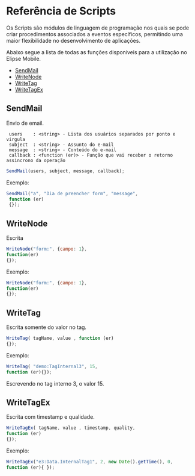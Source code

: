 # Referência de Scripts

  Os Scripts são módulos de linguagem de programação nos quais se pode criar procedimentos associados a eventos específicos, permitindo uma maior flexibilidade no desenvolvimento de aplicações.

  Abaixo segue a lista de todas as funções disponíveis para a utilização no Elipse Mobile.
* [SendMail](#sendmail)
* [WriteNode](#writenode)
* [WriteTag](#writetag)
* [WriteTagEx](#writetagex)

## SendMail
  Envio de email.

```
 users    : <string> - Lista dos usuários separados por ponto e virgula
 subject  : <string> - Assunto do e-mail
 message  : <string> - Conteúdo do e-mail
 callback : <function (er)> - Função que vai receber o retorno assincrono da operação
```
```js
SendMail(users, subject, message, callback);
```
 Exemplo:
 
```js
SendMail("a", "Dia de preencher form", "message",
 function (er) 
 {});
```
 
 ## WriteNode
  Escrita
 
 ```js
 WriteNode("form:", {campo: 1}, 
 function(er)
 {});
 ```
 
 Exemplo:
 ```js
 WriteNode("form:", {campo: 1}, 
 function(er)
 {});
 ```
 

## WriteTag 
Escrita somente do valor no tag.

```js
WriteTag( tagName, value , function (er) 
{});
```

Exemplo:
```js
WriteTag( "demo:TagInternal3", 15,
function (er){});
```
Escrevendo no tag interno 3, o valor 15.

## WriteTagEx 
Escrita com timestamp e qualidade.

```js
WriteTagEx( tagName, value , timestamp, quality, 
function (er) 
{});
```

Exemplo:
```js
WriteTagEx("e3:Data.InternalTag1", 2, new Date().getTime(), 0,
function (er){ });
```
